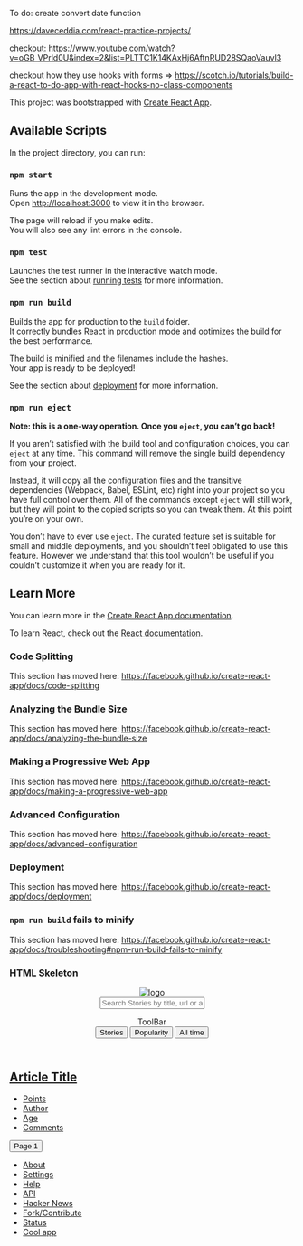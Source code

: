 To do:
create convert date function

https://daveceddia.com/react-practice-projects/

checkout: https://www.youtube.com/watch?v=oGB_VPrld0U&index=2&list=PLTTC1K14KAxHj6AftnRUD28SQaoVauvl3

checkout how they use hooks with forms => https://scotch.io/tutorials/build-a-react-to-do-app-with-react-hooks-no-class-components

This project was bootstrapped with [Create React App](https://github.com/facebook/create-react-app).

## Available Scripts

In the project directory, you can run:

### `npm start`

Runs the app in the development mode.<br>
Open [http://localhost:3000](http://localhost:3000) to view it in the browser.

The page will reload if you make edits.<br>
You will also see any lint errors in the console.

### `npm test`

Launches the test runner in the interactive watch mode.<br>
See the section about [running tests](https://facebook.github.io/create-react-app/docs/running-tests) for more information.

### `npm run build`

Builds the app for production to the `build` folder.<br>
It correctly bundles React in production mode and optimizes the build for the best performance.

The build is minified and the filenames include the hashes.<br>
Your app is ready to be deployed!

See the section about [deployment](https://facebook.github.io/create-react-app/docs/deployment) for more information.

### `npm run eject`

**Note: this is a one-way operation. Once you `eject`, you can’t go back!**

If you aren’t satisfied with the build tool and configuration choices, you can `eject` at any time. This command will remove the single build dependency from your project.

Instead, it will copy all the configuration files and the transitive dependencies (Webpack, Babel, ESLint, etc) right into your project so you have full control over them. All of the commands except `eject` will still work, but they will point to the copied scripts so you can tweak them. At this point you’re on your own.

You don’t have to ever use `eject`. The curated feature set is suitable for small and middle deployments, and you shouldn’t feel obligated to use this feature. However we understand that this tool wouldn’t be useful if you couldn’t customize it when you are ready for it.

## Learn More

You can learn more in the [Create React App documentation](https://facebook.github.io/create-react-app/docs/getting-started).

To learn React, check out the [React documentation](https://reactjs.org/).

### Code Splitting

This section has moved here: https://facebook.github.io/create-react-app/docs/code-splitting

### Analyzing the Bundle Size

This section has moved here: https://facebook.github.io/create-react-app/docs/analyzing-the-bundle-size

### Making a Progressive Web App

This section has moved here: https://facebook.github.io/create-react-app/docs/making-a-progressive-web-app

### Advanced Configuration

This section has moved here: https://facebook.github.io/create-react-app/docs/advanced-configuration

### Deployment

This section has moved here: https://facebook.github.io/create-react-app/docs/deployment

### `npm run build` fails to minify

This section has moved here: https://facebook.github.io/create-react-app/docs/troubleshooting#npm-run-build-fails-to-minify

### HTML Skeleton

<div className="App">
        <header>
          <div className="TopHeader">
            <img src={Logo} alt="logo" />
            <form>
              <input
                type="text"
                placeholder="Search Stories by title, url or author<"
              />
            </form>
            <div className="Toolbar">ToolBar</div>
          </div>
          <div className="SearchFilters">
            <button>Stories</button>
            <button>Popularity</button>
            <button>All time</button>
          </div>
        </header>
        <main>
          <div className="ArticleListItem">
            <h2>
              <a href="/">Article Title</a>
            </h2>
            <ul>
              <li>
                <a href="/">Points</a>
              </li>
              <li>
                <a href="/">Author</a>
              </li>
              <li>
                <a href="/">Age</a>
              </li>
              <li>
                <a href="/">Comments</a>
              </li>
            </ul>
          </div>
          <div className="MoreResults">
            <button>Page 1</button>
          </div>
        </main>
        <footer>
          <ul>
            <li>
              <a href="">About</a>
            </li>
            <li>
              <a href="">Settings</a>
            </li>
            <li>
              <a href="">Help</a>
            </li>
            <li>
              <a href="">API</a>
            </li>
            <li>
              <a href="">Hacker News</a>
            </li>
            <li>
              <a href="">Fork/Contribute</a>
            </li>
            <li>
              <a href="">Status</a>
            </li>
            <li>
              <a href="">Cool app</a>
            </li>
          </ul>
        </footer>
      </div>
